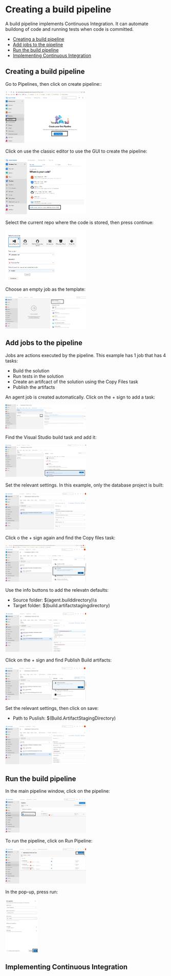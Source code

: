 # Creating a build pipeline

A build pipeline implements Continuous Integration. It can automate buildong of code and running tests when code is committed.

- [Creating a build pipeline](#Creating-a-build-pipeline)
- [Add jobs to the pipeline](#Add-jobs-to-the-pipeline)
- [Run the build pipeline](#Run-the-build-pipeline)
- [Implementing Continuous Integration](#Implementing-Continuous-Integration)

## Creating a build pipeline

Go to Pipelines, then click on create pipeline::

<img src="./Pictures/BuildPipeline/Build01.png" width="50%" height="50%">

Click on use the classic editor to use the GUI to create the pipeline:

<img src="./Pictures/BuildPipeline/Build02.png" width="50%" height="50%">

Select the current repo where the code is stored, then press continue:

<img src="./Pictures/BuildPipeline/Build03.png" width="50%" height="50%">

Choose an empty job as the template:

<img src="./Pictures/BuildPipeline/Build04.png" width="50%" height="50%">

## Add jobs to the pipeline
Jobs are actions executed by the pipeline. This example has 1 job that has 4 tasks:
- Build the solution
- Run tests in the solution
- Create an artifcact of the solution using the Copy Files task
- Publish the artifacts

An agent job is created automatically. Click on the + sign to add a task:

<img src="./Pictures/BuildPipeline/Build05.png" width="50%" height="50%">

Find the Visual Studio build task and add it:

<img src="./Pictures/BuildPipeline/Build06.png" width="50%" height="50%">

Set the relevant settings. In this example, only the database project is built:

<img src="./Pictures/BuildPipeline/Build07.png" width="50%" height="50%">

Click o the + sign again and find the Copy files task:

<img src="./Pictures/BuildPipeline/Build08.png" width="50%" height="50%">

Use the info buttons to add the relevatn defaults:
- Source folder:  $(agent.builddirectory)\s
- Target folder: $(build.artifactstagingdirectory)

<img src="./Pictures/BuildPipeline/Build09.png" width="50%" height="50%">

Click on the + sign and find Publish Build artifacts:

<img src="./Pictures/BuildPipeline/Build10.png" width="50%" height="50%">

Set the relevant settings, then click on save:
- Path to Puslish: $(Build.ArtifactStagingDirectory)

<img src="./Pictures/BuildPipeline/Build11.png" width="50%" height="50%">

## Run the build pipeline

In the main pipeline window, click on the pipeline:

<img src="./Pictures/BuildPipeline/Build12.png" width="50%" height="50%">

To run the pipeline, click on Run Pipeline:

<img src="./Pictures/BuildPipeline/Build13.png" width="50%" height="50%">

In the pop-up, press run:

<img src="./Pictures/BuildPipeline/Build14.png" width="20%" height="20%">

## Implementing Continuous Integration
